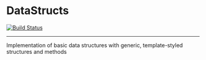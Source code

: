 # DataStructs

[![Build Status](https://travis-ci.com/awojasinski/DataStructs.svg?branch=master)](https://travis-ci.com/awojasinski/DataStructs)

-----

Implementation of basic data structures with generic, template-styled structures and methods
